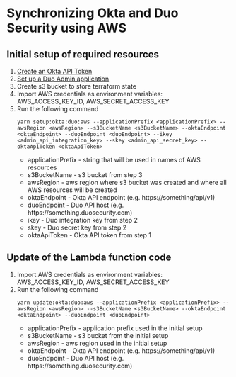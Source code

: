 # Synchronizing Okta and Duo Security using AWS

## Initial setup of required resources
1. [Create an Okta API Token](https://developer.okta.com/docs/guides/create-an-api-token/create-the-token)
2. [Set up a Duo Admin application](https://duo.com/docs/adminapi#first-steps)
3. Create s3 bucket to store terraform state
4. Import AWS credentials as environment variables: AWS_ACCESS_KEY_ID, AWS_SECRET_ACCESS_KEY
5. Run the following command
    ```
    yarn setup:okta:duo:aws --applicationPrefix <applicationPrefix> --awsRegion <awsRegion> --s3BucketName <s3BucketName> --oktaEndpoint <oktaEndpoint> --duoEndpoint <duoEndpoint> --ikey  <admin_api_integration_key> --skey <admin_api_secret_key> --oktaApiToken <oktaApiToken>
    ```
    * applicationPrefix - string that will be used in names of AWS resources
    * s3BucketName - s3 bucket from step 3
    * awsRegion - aws region where s3 bucket was created and where all AWS resources will be created
    * oktaEndpoint - Okta API endpoint (e.g. https\://something/api/v1)
    * duoEndpoint - Duo API host (e.g. https\://something.duosecurity.com)
    * ikey - Duo integration key from step 2
    * skey - Duo secret key from step 2
    * oktaApiToken - Okta API token from step 1

## Update of the Lambda function code
1. Import AWS credentials as environment variables: AWS_ACCESS_KEY_ID, AWS_SECRET_ACCESS_KEY
2. Run the following command
    ```
    yarn update:okta:duo:aws --applicationPrefix <applicationPrefix> --awsRegion <awsRegion> --s3BucketName <s3BucketName> --oktaEndpoint <oktaEndpoint> --duoEndpoint <duoEndpoint>
    ```
    * applicationPrefix - application prefix used in the initial setup
    * s3BucketName - s3 bucket from the initial setup
    * awsRegion - aws region used in the initial setup
    * oktaEndpoint - Okta API endpoint (e.g. https\://something/api/v1)
    * duoEndpoint - Duo API host (e.g. https\://something.duosecurity.com)
